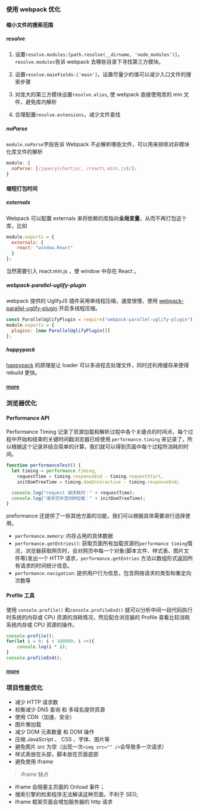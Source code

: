 ### 使用 webpack 优化

#### 缩小文件的搜索范围

##### resolve

1. 设置`resolve.modules:[path.resolve(__dirname, 'node_modules')]`，`resolve.modules`告诉 webpack 去哪些目录下寻找第三方模块。

2. 设置`resolve.mainFields:['main']`，设置尽量少的值可以减少入口文件的搜索步骤

3. 对庞大的第三方模块设置`resolve.alias`, 使 webpack 直接使用库的 min 文件，避免库内解析

4. 合理配置`resolve.extensions`，减少文件查找

##### noParse

`module.noParse`字段告诉 Webpack 不必解析哪些文件，可以用来排除对非模块化库文件的解析

```js
module: {
  noParse: [/jquery|chartjs/, /react\.min\.js$/];
}
```

#### 缩短打包时间

##### externals

Webpack 可以配置 externals 来将依赖的库指向**全局变量**，从而不再打包这个库，比如

```js
module.exports = {
  externals: {
    react: "window.React"
  }
};
```

当然需要引入 react.min.js ，使 window 中存在 React 。

##### webpack-parallel-uglify-plugin

webpack 提供的 UglifyJS 插件采用单线程压缩，速度很慢，使用 [webpack-parallel-uglify-plugin](https://www.npmjs.com/package/webpack-parallel-uglify-plugin) 开启多线程压缩。

```js
const ParallelUglifyPlugin = require("webpack-parallel-uglify-plugin");
module.exports = {
  plugins: [new ParallelUglifyPlugin()]
};
```

##### happypack

[happypack](https://www.npmjs.com/package/happypack) 的原理是让 loader 可以多进程去处理文件，同时还利用缓存来使得 rebuild 更快。

#### [more](https://juejin.im/post/5b652b036fb9a04fa01d616b)

### 浏览器优化

#### Performance API

Performance Timing 记录了资源加载和解析过程中各个关键点的时间点，每个过程中开始和结束的关键时间戳浏览器已经使用 `performance.timing` 来记录了，所以根据这个记录并结合简单的计算，我们就可以得到页面中每个过程所消耗的时间。

```js
function performanceTest() {
  let timing = performance.timing,
    requestTime = timing.responseEnd - timing.requestStart,
    initDomTreeTime = timing.domInteractive - timing.responseEnd;

  console.log("request 请求耗时：" + requestTime);
  console.log("请求完毕至DOM加载：" + initDomTreeTime);
}
```

preformance 还提供了一些其他方面的功能，我们可以根据具体需要进行选择使用。

- `performance.memory`: 内存占用的具体数据
- `performance.getEntries()`: 获取页面所有加载资源的`performance timing`情况，浏览器获取网页时，会对网页中每一个对象(脚本文件、样式表、图片文件等)发出一个 HTTP 请求，`performance.getEntries` 方法以数组形式返回所有请求的时间统计信息。
- `performance.navigation`: 提供用户行为信息，包含网络请求的类型和重定向次数等

#### Profile 工具

使用 `console.profile()` 和`console.profileEnd()` 就可以分析中间一段代码执行时系统的内存或 CPU 资源的消耗情况，然后配合浏览器的 Profile 查看比较消耗系统内存或 CPU 资源的操作。

```js
console.profile();
for(let i = 0; i < 100000; i ++){
    console.log(i * i);
}
console.profileEnd();
```

#### [more](https://juejin.im/post/5a41abb35188252a3d383eb8)

### 项目性能优化

- 减少 HTTP 请求数
- 权衡减少 DNS 查询 和 多域名提供资源
- 使用 CDN（加速、安全）
- 图片懒加载
- 减少 DOM 元素数量 和 DOM 操作
- 压缩 JavaScript 、 CSS 、字体、图片等
- 避免图片 src 为空（出现一次`<img src="" />`会导致多一次请求）
- 样式表放在头部，脚本放在页面底部
- 避免使用 iframe

> iframe 缺点

- iframe 会阻塞主页面的 Onload 事件；
- 搜索引擎的检索程序无法解读这种页面，不利于 SEO;
- iframe 框架页面会增加服务器的 http 请求
